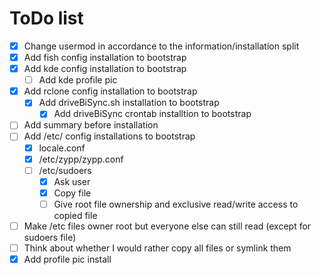 # ToDo list

- [x] Change usermod in accordance to the information/installation split
- [x] Add fish config installation to bootstrap
- [x] Add kde config installation to bootstrap
    - [ ] Add kde profile pic
- [x] Add rclone config installation to bootstrap
    - [x] Add driveBiSync.sh installation to bootstrap
        - [x] Add driveBiSync crontab installtion to bootstrap
- [ ] Add summary before installation
- [ ] Add /etc/ config installations to bootstrap
    - [x] locale.conf
    - [x] /etc/zypp/zypp.conf
    - [ ] /etc/sudoers
        - [x] Ask user
        - [x] Copy file
        - [ ] Give root file ownership and exclusive read/write access to copied file
- [ ] Make /etc files owner root but everyone else can still read (except for sudoers file)
- [ ] Think about whether I would rather copy all files or symlink them
- [x] Add profile pic install